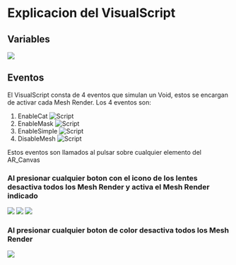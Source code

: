 # Explicacion del VisualScript
## Variables
![](https://telegra.ph/file/a971b949e4e44c140e6ab.png)
## Eventos
El VisualScript consta de 4 eventos que simulan un Void, estos se encargan de activar cada Mesh Render. Los 4 eventos son: 
1. EnableCat
![Script](https://telegra.ph/file/38fa4e35446b5cba5261d.png)
2. EnableMask
![Script](https://telegra.ph/file/f2f6e34c23ca970d88798.png)
3. EnableSimple
![Script](https://telegra.ph/file/2bd91b2faef1e77b0803d.png)
4. DisableMesh
![Script](https://telegra.ph/file/f682e01fc83e728f4c5f0.png)

Estos eventos son llamados al pulsar sobre cualquier elemento del AR_Canvas

### Al presionar cualquier boton con el icono de los lentes desactiva todos los Mesh Render y activa el Mesh Render indicado

![](https://telegra.ph/file/d002ed3175e932b1b2731.png)
![](https://telegra.ph/file/1f73fa4350b7375ed81ad.png)
![](https://telegra.ph/file/05a51cc73072aa94d9098.png)

### Al presionar cualquier boton de color desactiva todos los Mesh Render

![](https://telegra.ph/file/795d4a0671132b5229eb0.png)
